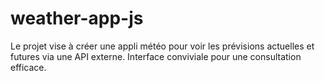 # weather-app-js
Le projet vise à créer une appli météo pour voir les prévisions actuelles et futures via une API externe. Interface conviviale pour une consultation efficace.

